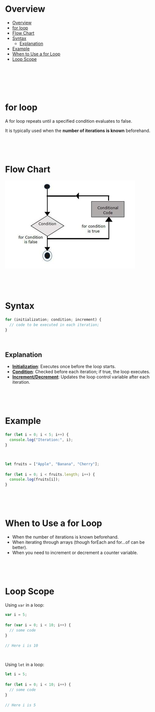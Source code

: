 # Overview

- [Overview](#overview)
- [for loop](#for-loop)
- [Flow Chart](#flow-chart)
- [Syntax](#syntax)
  - [Explanation](#explanation)
- [Example](#example)
- [When to Use a for Loop](#when-to-use-a-for-loop)
- [Loop Scope](#loop-scope)

&nbsp;

&nbsp;

&nbsp;

# for loop

A for loop repeats until a specified condition evaluates to false.

It is typically used when the **number of iterations is known** beforehand.

&nbsp;

&nbsp;

# Flow Chart

<img src="../../../assets/for_loop.jpg">

&nbsp;

&nbsp;

# Syntax

```js
for (initialization; condition; increment) {
  // code to be executed in each iteration;
}
```

&nbsp;

## Explanation

- <u>**Initialization**</u>: Executes once before the loop starts.
- <u>**Condition**</u>: Checked before each iteration; if true, the loop executes.
- <u>**Increment/Decrement**</u>: Updates the loop control variable after each iteration.

&nbsp;

&nbsp;

# Example

```js
for (let i = 0; i < 5; i++) {
  console.log("Iteration:", i);
}
```

&nbsp;

```js
let fruits = ["Apple", "Banana", "Cherry"];

for (let i = 0; i < fruits.length; i++) {
  console.log(fruits[i]);
}
```

&nbsp;

&nbsp;

# When to Use a for Loop

- When the number of iterations is known beforehand.
- When iterating through arrays (though forEach and for...of can be better).
- When you need to increment or decrement a counter variable.

&nbsp;

&nbsp;

# Loop Scope

Using `var` in a loop:

```js
var i = 5;

for (var i = 0; i < 10; i++) {
  // some code
}

// Here i is 10
```

&nbsp;

Using `let` in a loop:

```js
let i = 5;

for (let i = 0; i < 10; i++) {
  // some code
}

// Here i is 5
```
